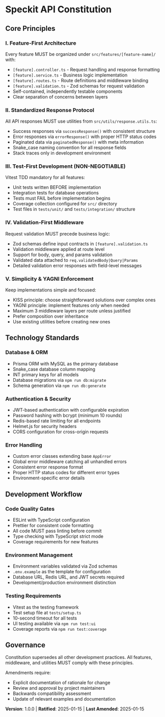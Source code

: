 # Speckit API Constitution

## Core Principles

### I. Feature-First Architecture
Every feature MUST be organized under `src/features/[feature-name]/` with:
- `[feature].controller.ts` - Request handling and response formatting
- `[feature].service.ts` - Business logic implementation
- `[feature].routes.ts` - Route definitions and middleware binding
- `[feature].validation.ts` - Zod schemas for request validation
- Self-contained, independently testable components
- Clear separation of concerns between layers

### II. Standardized Response Protocol
All API responses MUST use utilities from `src/utils/response.utils.ts`:
- Success responses via `successResponse()` with consistent structure
- Error responses via `errorResponse()` with proper HTTP status codes
- Paginated data via `paginatedResponse()` with meta information
- Snake_case naming convention for all response fields
- Stack traces only in development environment

### III. Test-First Development (NON-NEGOTIABLE)
Vitest TDD mandatory for all features:
- Unit tests written BEFORE implementation
- Integration tests for database operations
- Tests must FAIL before implementation begins
- Coverage collection configured for `src/` directory
- Test files in `tests/unit/` and `tests/integration/` structure

### IV. Validation-First Middleware
Request validation MUST precede business logic:
- Zod schemas define input contracts in `[feature].validation.ts`
- Validation middleware applied at route level
- Support for body, query, and params validation
- Validated data attached to `req.validatedBody|Query|Params`
- Detailed validation error responses with field-level messages

### V. Simplicity & YAGNI Enforcement
Keep implementations simple and focused:
- KISS principle: choose straightforward solutions over complex ones
- YAGNI principle: implement features only when needed
- Maximum 3 middleware layers per route unless justified
- Prefer composition over inheritance
- Use existing utilities before creating new ones

## Technology Standards

### Database & ORM
- Prisma ORM with MySQL as the primary database
- Snake_case database column mapping
- INT primary keys for all models
- Database migrations via `npm run db:migrate`
- Schema generation via `npm run db:generate`

### Authentication & Security
- JWT-based authentication with configurable expiration
- Password hashing with bcrypt (minimum 10 rounds)
- Redis-based rate limiting for all endpoints
- Helmet.js for security headers
- CORS configuration for cross-origin requests

### Error Handling
- Custom error classes extending base `AppError`
- Global error middleware catching all unhandled errors
- Consistent error response format
- Proper HTTP status codes for different error types
- Environment-specific error details

## Development Workflow

### Code Quality Gates
- ESLint with TypeScript configuration
- Prettier for consistent code formatting
- All code MUST pass linting before commit
- Type checking with TypeScript strict mode
- Coverage requirements for new features

### Environment Management
- Environment variables validated via Zod schemas
- `.env.example` as the template for configuration
- Database URL, Redis URL, and JWT secrets required
- Development/production environment distinction

### Testing Requirements
- Vitest as the testing framework
- Test setup file at `tests/setup.ts`
- 10-second timeout for all tests
- UI testing available via `npm run test:ui`
- Coverage reports via `npm run test:coverage`

## Governance

Constitution supersedes all other development practices. All features, middleware, and utilities MUST comply with these principles.

Amendments require:
- Explicit documentation of rationale for change
- Review and approval by project maintainers
- Backwards compatibility assessment
- Update of relevant examples and documentation

**Version**: 1.0.0 | **Ratified**: 2025-01-15 | **Last Amended**: 2025-01-15